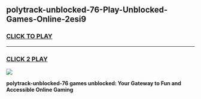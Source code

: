 
## polytrack-unblocked-76-Play-Unblocked-Games-Online-2esi9
<h3>
<a href="https://premium76.site?title=polytrack-unblocked-76&ref=25A">CLICK TO PLAY</a></h3>
<hr>

<h3>
<a href="https://premium76.site?title=polytrack-unblocked-76&ref=25A">CLICK 2 PLAY</a>
  
</h3>

<a href="https://premium76.site?title=polytrack-unblocked-76&ref=25A"><img src="https://clearcache.store/games.png"></a>


**polytrack-unblocked-76 games unblocked: Your Gateway to Fun and Accessible Online Gaming**
